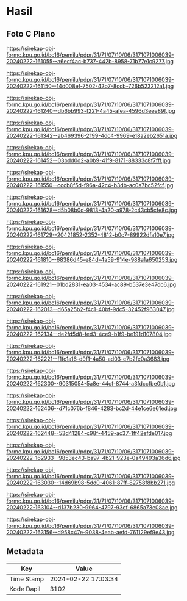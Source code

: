 # Hasil

## Foto C Plano

https://sirekap-obj-formc.kpu.go.id/bc16/pemilu/pdpr/31/71/07/10/06/3171071006039-20240222-161055--a6ecf4ac-b737-442b-8958-71b77e1c9277.jpg

https://sirekap-obj-formc.kpu.go.id/bc16/pemilu/pdpr/31/71/07/10/06/3171071006039-20240222-161150--14d008ef-7502-42b7-8ccb-726b523212a1.jpg

https://sirekap-obj-formc.kpu.go.id/bc16/pemilu/pdpr/31/71/07/10/06/3171071006039-20240222-161240--db6bb993-f221-4a45-afea-4596d3eee89f.jpg

https://sirekap-obj-formc.kpu.go.id/bc16/pemilu/pdpr/31/71/07/10/06/3171071006039-20240222-161342--ab469396-2199-4dc4-9969-e18a2eb2651a.jpg

https://sirekap-obj-formc.kpu.go.id/bc16/pemilu/pdpr/31/71/07/10/06/3171071006039-20240222-161452--03bdd0d2-a0b9-41f9-8171-88333c8f7fff.jpg

https://sirekap-obj-formc.kpu.go.id/bc16/pemilu/pdpr/31/71/07/10/06/3171071006039-20240222-161550--cccb8f5d-f96a-42c4-b3db-ac0a7bc52fcf.jpg

https://sirekap-obj-formc.kpu.go.id/bc16/pemilu/pdpr/31/71/07/10/06/3171071006039-20240222-161628--d5b08b0d-9813-4a20-a978-2c43cb5cfe8c.jpg

https://sirekap-obj-formc.kpu.go.id/bc16/pemilu/pdpr/31/71/07/10/06/3171071006039-20240222-161729--20421852-2352-4812-b0c7-89922dfa10e7.jpg

https://sirekap-obj-formc.kpu.go.id/bc16/pemilu/pdpr/31/71/07/10/06/3171071006039-20240222-161810--68386d45-e84d-4a59-914e-988a1a650253.jpg

https://sirekap-obj-formc.kpu.go.id/bc16/pemilu/pdpr/31/71/07/10/06/3171071006039-20240222-161921--01bd2831-ea03-4534-ac89-b537e3e47dc6.jpg

https://sirekap-obj-formc.kpu.go.id/bc16/pemilu/pdpr/31/71/07/10/06/3171071006039-20240222-162013--d65a25b2-f4c1-40bf-9dc5-32452f963047.jpg

https://sirekap-obj-formc.kpu.go.id/bc16/pemilu/pdpr/31/71/07/10/06/3171071006039-20240222-162134--de2fd5d8-fed3-4ce9-b1f9-be191d107804.jpg

https://sirekap-obj-formc.kpu.go.id/bc16/pemilu/pdpr/31/71/07/10/06/3171071006039-20240222-162221--f1fc1a16-d9f1-4a50-ad03-c7b2fe0a3683.jpg

https://sirekap-obj-formc.kpu.go.id/bc16/pemilu/pdpr/31/71/07/10/06/3171071006039-20240222-162300--90315054-5a8e-44cf-8744-a3fdccfbe0b1.jpg

https://sirekap-obj-formc.kpu.go.id/bc16/pemilu/pdpr/31/71/07/10/06/3171071006039-20240222-162406--d71c076b-f846-4283-bc2d-44e1ce6e61ed.jpg

https://sirekap-obj-formc.kpu.go.id/bc16/pemilu/pdpr/31/71/07/10/06/3171071006039-20240222-162448--53d41284-c98f-4459-ac37-1ff42efde017.jpg

https://sirekap-obj-formc.kpu.go.id/bc16/pemilu/pdpr/31/71/07/10/06/3171071006039-20240222-162933--9853ec43-ba97-4b21-923e-0a49493a36d6.jpg

https://sirekap-obj-formc.kpu.go.id/bc16/pemilu/pdpr/31/71/07/10/06/3171071006039-20240222-163030--14d69b98-5dd0-4061-87ff-82758f8bb271.jpg

https://sirekap-obj-formc.kpu.go.id/bc16/pemilu/pdpr/31/71/07/10/06/3171071006039-20240222-163104--d137b230-9964-4797-93cf-6865a73e08ae.jpg

https://sirekap-obj-formc.kpu.go.id/bc16/pemilu/pdpr/31/71/07/10/06/3171071006039-20240222-163156--d958c47e-9038-4eab-aefd-761129ef9e43.jpg


## Metadata

| Key        | Value               |
| ---------- | ------------------- |
| Time Stamp | 2024-02-22 17:03:34 |
| Kode Dapil | 3102                |



